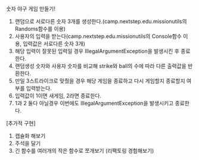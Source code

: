 숫자 야구 게임 만들기!

1. 랜덤으로 서로다른 숫자 3개를 생성한다.(camp.nextstep.edu.missionutils의 Randoms함수를 이용)
2. 사용자의 입력을 받는다(camp.nextstep.edu.missionutils의 Console함수 이용, 입력값은 서로다른 숫자 3개)
3. 해당 입력이 잘못된 입력일 경우 IllegalArgumentException을 발생시킨 후 종료한다.
4. 랜덤생성 숫자와 사용자 숫자를 비교해 strike와 ball의 수에 따라 다른 출력값을 반환한다.
5. 만일 3스트라이크로 맞췄을 경우 해당 게임을 종료하고 다시 게임할지 종료할지 여부를 입력받는다.
6. 입력값이 1이면 새게임, 2라면 종료한다.
7. 1과 2 둘다 아닐경우 이번에도 IllegalArgumentException을 발생시키고 종료한다.

[추가적 구현]
1. 캡슐화 해보기
2. 주석을 달기
3. 긴 함수를 여러개의 작은 함수로 쪼개보기 (리팩토링 경험해보기)